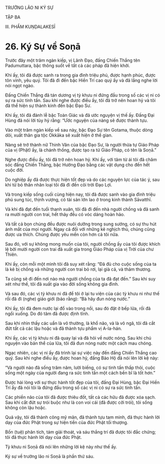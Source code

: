 TRƯỞNG LÃO NI KÝ SỰ

TẬP BA

III. PHẨM KUṆḌALAKESĪ

# 26. Ký Sự về Soṇā

Trước đây một trăm ngàn kiếp, vị Lãnh Đạo, đấng Chiến Thắng tên Padumuttara, bậc thông suốt về tất cả các pháp đã hiện khởi.

Khi ấy, tôi đã được sanh ra trong gia đình triệu phú, được hạnh phúc, được tôn vinh, yêu quý. Tôi đã đi đến bậc Hiền Trí cao quý ấy và đã lắng nghe lời nói ngọt ngào.

Đấng Chiến Thắng đã tán dương vị tỳ khưu ni đứng đầu trong số các vị ni có sự ra sức tinh tấn. Sau khi nghe được điều ấy, tôi đã trở nên hoan hỷ và tôi đã thể hiện sự thành kính đến bậc Đạo Sư.

Khi ấy, tôi đã đảnh lễ bậc Toàn Giác và đã ước nguyện vị thế ấy. Đấng Đại Hùng đã nói lời tùy hỷ rằng: “Ước nguyện của nàng sẽ được thành tựu.

Vào một trăm ngàn kiếp về sau này, bậc Đạo Sư tên Gotama, thuộc dòng dõi, xuất thân gia tộc Okkāka sẽ xuất hiện ở thế gian.

Nàng sẽ trở thành nữ Thinh Văn của bậc Đạo Sư, là người thừa tự Giáo Pháp của vị (Phật) ấy, là chánh thống, được tạo ra từ Giáo Pháp, có tên là Soṇā.”

Nghe được điều ấy, tôi đã trở nên hoan hỷ. Khi ấy, với tâm từ ái tôi đã chăm sóc đấng Chiến Thắng, bậc Hướng Đạo bằng các vật dụng cho đến hết cuộc đời.

Do nghiệp ấy đã được thực hiện tốt đẹp và do các nguyện lực của tác ý, sau khi từ bỏ thân nhân loại tôi đã đi đến cõi trời Đạo Lợi.

Và trong kiếp sống cuối cùng hiện nay, tôi đã được sanh vào gia đình triệu phú sung túc, thịnh vượng, có tài sản lớn lao ở trong kinh thành Sāvatthī.

Và khi đã đạt đến tuổi thanh xuân, tôi đã đi đến nhà người chồng và đã sanh ra mười người con trai, hết thảy đều có vóc dáng hoàn hảo.  
  

Và tất cả bọn chúng đều được nuôi dưỡng trong sung sướng, có sự thu hút ánh mắt của mọi người. Ngay cả đối với những kẻ nghịch thù, chúng cũng được ưa thích. Chúng được yêu mến còn hơn cả tôi nữa.

Sau đó, với sự không mong muốn của tôi, người chồng ấy của tôi được khích lệ bởi mười người con trai đã xuất gia trong Giáo Pháp của vị Trời của chư Thiên.

Khi ấy, còn mỗi một mình tôi đã suy xét rằng: “Đã đủ cho cuộc sống của ta là kẻ bị chồng và những người con trai bỏ rơi, lại già cả, và thảm thương.

Ta cũng sẽ đi đến nơi nào mà người chồng của ta đã đạt đến.” Sau khi suy xét như thế, tôi đã xuất gia vào đời sống không gia đình.

Và sau đó, các vị tỳ khưu ni đã để tôi ở lại tu viện của các tỳ khưu ni như thế rồi đã đi (nghe) giáo giới (bảo rằng): “Bà hãy đun nóng nước.”

Khi ấy, tôi đã đem nước lại đổ vào trong nồi, sau đó đặt ở bếp lửa, rồi đã ngồi xuống. Do đó tâm đã được định tĩnh.

Sau khi nhìn thấy các uẩn là vô thường, là khổ não, và là vô ngã, tôi đã cắt đứt tất cả các lậu hoặc và đã thành tựu phẩm vị A-la-hán.

Khi ấy, các vị tỳ khưu ni đã quay lại và đã hỏi về nước nóng. Sau khi chú nguyện vào bản thể của lửa, tôi đã đun nóng nước một cách mau chóng.

Ngạc nhiên, các vị ni ấy đã trình lại sự việc này đến đấng Chiến Thắng cao quý. Sau khi nghe điều ấy, được hoan hỷ, đấng Bảo Hộ đã nói lên lời kệ này:

“Và người nào đã sống trăm năm, lười biếng, có sự tinh tấn thấp thỏi, cuộc sống một ngày của người đang ra sức tinh tấn một cách bền bĩ là tốt hơn.”

Được hài lòng với sự thực hành tốt đẹp của tôi, đấng Đại Hùng, bậc Đại Hiền Trí ấy đã nói tôi là đứng đầu trong số các vị ni có sự ra sức tinh tấn.

Các phiền não của tôi đã được thiêu đốt, tất cả các hữu đã được xóa sạch. Sau khi cắt đứt sự trói buộc như là con voi cái (đã được cởi trói), tôi sống không còn lậu hoặc.

Quả vậy, tôi đã thành công mỹ mãn, đã thành tựu tam minh, đã thực hành lời dạy của đức Phật trong sự hiện tiền của đức Phật tối thượng.

Bốn (tuệ) phân tích, tám giải thoát, và sáu thắng trí đã được tôi đắc chứng; tôi đã thực hành lời dạy của đức Phật.

Tỳ khưu ni Soṇā đã nói lên những lời kệ này như thế ấy.

Ký sự về trưởng lão ni Soṇā là phần thứ sáu.
